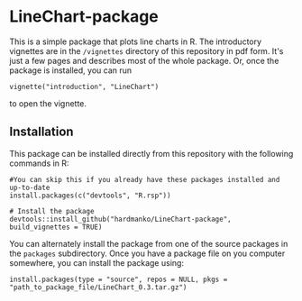 LineChart-package
=================

This is a simple package that plots line charts in R. The introductory vignettes are in the `/vignettes` directory of this repository in pdf form. It's just a few pages and describes most of the whole package. Or, once the package is installed, you can run
```{r}
vignette("introduction", "LineChart")
```
to open the vignette.

Installation
------------

This package can be installed directly from this repository with the following commands in R:
```{r}
#You can skip this if you already have these packages installed and up-to-date
install.packages(c("devtools", "R.rsp"))

# Install the package
devtools::install_github("hardmanko/LineChart-package", build_vignettes = TRUE)
```

You can alternately install the package from one of the source packages in the `packages` subdirectory. Once you have a package file on you computer somewhere, you can install the package using:
```{r}
install.packages(type = "source", repos = NULL, pkgs = "path_to_package_file/LineChart_0.3.tar.gz")
```
